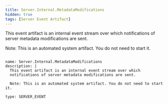 ```yaml
---
title: Server.Internal.MetadataModifications
hidden: true
tags: [Server Event Artifact]
---
```


This event artifact is an internal event stream over which
notifications of server metadata modifications are sent.

Note: This is an automated system artifact. You do not need to start it.


<pre><code class="language-yaml">
name: Server.Internal.MetadataModifications
description: |
  This event artifact is an internal event stream over which
  notifications of server metadata modifications are sent.

  Note: This is an automated system artifact. You do not need to start it.

type: SERVER_EVENT

</code></pre>

